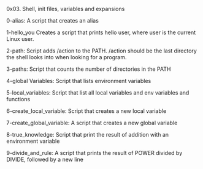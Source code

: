 0x03. Shell, init files, variables and expansions

0-alias: A script that creates an alias

1-hello_you Creates a script that prints hello user, where user is the current Linux user.

2-path: Script adds /action to the PATH. /action should be the last directory the shell looks into when looking for a program.

3-paths: Script that counts the number of directories in the PATH

4-global Variables: Script that lists environment variables

5-local_variables: Script that list all local variables and env variables and functions

6-create_local_variable: Script that creates a new local variable

7-create_global_variable: A script that creates a new global variable


8-true_knowledge: Script that print the result of addition with an environment variable





9-divide_and_rule: A script that prints the result of POWER divided by DIVIDE, followed by a new line

